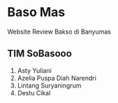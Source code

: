 # Baso Mas
Website Review Bakso di Banyumas

## TIM SoBasooo
1. Asty Yuliani
2. Azelia Puspa Diah Narendri
3. Lintang Suryaningrum
4. Destu Cikal


